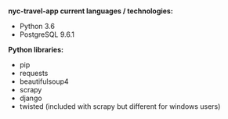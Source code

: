 #
**nyc-travel-app current languages / technologies:**

- Python 3.6
- PostgreSQL 9.6.1 

**Python libraries:**

- pip
- requests
- beautifulsoup4
- scrapy
- django
- twisted (included with scrapy but different for windows users)
	


